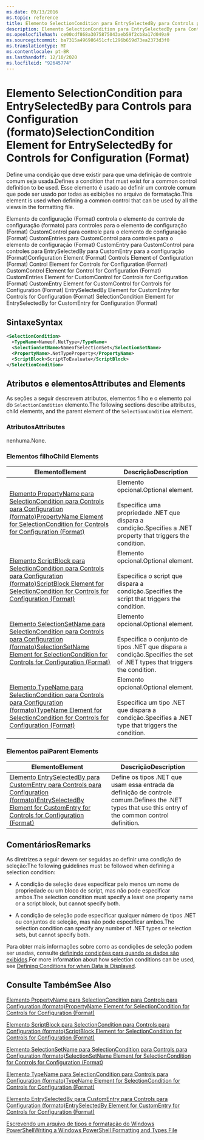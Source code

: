 ```yaml
---
ms.date: 09/13/2016
ms.topic: reference
title: Elemento SelectionCondition para EntrySelectedBy para Controls para Configuration (formato)
description: Elemento SelectionCondition para EntrySelectedBy para Controls para Configuration (formato)
ms.openlocfilehash: ce00cdf868a3075875043aeb59f2cb8a17d049a9
ms.sourcegitcommit: ba7315a496986451cfc1296b659d73ea2373d3f0
ms.translationtype: MT
ms.contentlocale: pt-BR
ms.lasthandoff: 12/10/2020
ms.locfileid: "92645774"
---
```

# <a name="selectioncondition-element-for-entryselectedby-for-controls-for-configuration-format"></a><span data-ttu-id="a07eb-103">Elemento SelectionCondition para EntrySelectedBy para Controls para Configuration (formato)</span><span class="sxs-lookup"><span data-stu-id="a07eb-103">SelectionCondition Element for EntrySelectedBy for Controls for Configuration (Format)</span></span>

<span data-ttu-id="a07eb-104">Define uma condição que deve existir para que uma definição de controle comum seja usada.</span><span class="sxs-lookup"><span data-stu-id="a07eb-104">Defines a condition that must exist for a common control definition to be used.</span></span> <span data-ttu-id="a07eb-105">Esse elemento é usado ao definir um controle comum que pode ser usado por todas as exibições no arquivo de formatação.</span><span class="sxs-lookup"><span data-stu-id="a07eb-105">This element is used when defining a common control that can be used by all the views in the formatting file.</span></span>

<span data-ttu-id="a07eb-106">Elemento de configuração (Format) controla o elemento de controle de configuração (formato) para controles para o elemento de configuração (Format) CustomControl para controle para o elemento de configuração (Format) CustomEntries para CustomControl para controles para o elemento de configuração (Format) CustomEntry para CustomControl para controles para EntrySelectedBy para CustomEntry para a configuração (Format)</span><span class="sxs-lookup"><span data-stu-id="a07eb-106">Configuration Element (Format) Controls Element of Configuration (Format) Control Element for Controls for Configuration (Format) CustomControl Element for Control for Configuration (Format) CustomEntries Element for CustomControl for Controls for Configuration (Format) CustomEntry Element for CustomControl for Controls for Configuration (Format) EntrySelectedBy Element for CustomEntry for Controls for Configuration (Format) SelectionCondition Element for EntrySelectedBy for CustomEntry for Configuration (Format)</span></span>

## <a name="syntax"></a><span data-ttu-id="a07eb-107">Sintaxe</span><span class="sxs-lookup"><span data-stu-id="a07eb-107">Syntax</span></span>

```xml
<SelectionCondition>
  <TypeName>Nameof.NetType</TypeName>
  <SelectionSetName>NameofSelectionSet</SelectionSetName>
  <PropertyName>.NetTypeProperty</PropertyName>
  <ScriptBlock>ScriptToEvaluate</ScriptBlock>
</SelectionCondition>
```

## <a name="attributes-and-elements"></a><span data-ttu-id="a07eb-108">Atributos e elementos</span><span class="sxs-lookup"><span data-stu-id="a07eb-108">Attributes and Elements</span></span>

<span data-ttu-id="a07eb-109">As seções a seguir descrevem atributos, elementos filho e o elemento pai do `SelectionCondition` elemento.</span><span class="sxs-lookup"><span data-stu-id="a07eb-109">The following sections describe attributes, child elements, and the parent element of the `SelectionCondition` element.</span></span>

### <a name="attributes"></a><span data-ttu-id="a07eb-110">Atributos</span><span class="sxs-lookup"><span data-stu-id="a07eb-110">Attributes</span></span>

<span data-ttu-id="a07eb-111">nenhuma.</span><span class="sxs-lookup"><span data-stu-id="a07eb-111">None.</span></span>

### <a name="child-elements"></a><span data-ttu-id="a07eb-112">Elementos filho</span><span class="sxs-lookup"><span data-stu-id="a07eb-112">Child Elements</span></span>

|<span data-ttu-id="a07eb-113">Elemento</span><span class="sxs-lookup"><span data-stu-id="a07eb-113">Element</span></span>|<span data-ttu-id="a07eb-114">Descrição</span><span class="sxs-lookup"><span data-stu-id="a07eb-114">Description</span></span>|
|-------------|-----------------|
|[<span data-ttu-id="a07eb-115">Elemento PropertyName para SelectionCondition para Controls para Configuration (formato)</span><span class="sxs-lookup"><span data-stu-id="a07eb-115">PropertyName Element for SelectionCondition for Controls for Configuration (Format)</span></span>](./propertyname-element-for-selectioncondition-for-controls-for-configuration-format.md)|<span data-ttu-id="a07eb-116">Elemento opcional.</span><span class="sxs-lookup"><span data-stu-id="a07eb-116">Optional element.</span></span><br /><br /> <span data-ttu-id="a07eb-117">Especifica uma propriedade .NET que dispara a condição.</span><span class="sxs-lookup"><span data-stu-id="a07eb-117">Specifies a .NET property that triggers the condition.</span></span>|
|[<span data-ttu-id="a07eb-118">Elemento ScriptBlock para SelectionCondition para Controls para Configuration (formato)</span><span class="sxs-lookup"><span data-stu-id="a07eb-118">ScriptBlock Element for SelectionCondition for Controls for Configuration (Format)</span></span>](./scriptblock-element-for-selectioncondition-for-controls-for-configuration-format.md)|<span data-ttu-id="a07eb-119">Elemento opcional.</span><span class="sxs-lookup"><span data-stu-id="a07eb-119">Optional element.</span></span><br /><br /> <span data-ttu-id="a07eb-120">Especifica o script que dispara a condição.</span><span class="sxs-lookup"><span data-stu-id="a07eb-120">Specifies the script that triggers the condition.</span></span>|
|[<span data-ttu-id="a07eb-121">Elemento SelectionSetName para SelectionCondition para Controls para Configuration (formato)</span><span class="sxs-lookup"><span data-stu-id="a07eb-121">SelectionSetName Element for SelectionCondition for Controls for Configuration (Format)</span></span>](./selectionsetname-element-for-selectioncondition-for-controls-for-configuration-format.md)|<span data-ttu-id="a07eb-122">Elemento opcional.</span><span class="sxs-lookup"><span data-stu-id="a07eb-122">Optional element.</span></span><br /><br /> <span data-ttu-id="a07eb-123">Especifica o conjunto de tipos .NET que dispara a condição.</span><span class="sxs-lookup"><span data-stu-id="a07eb-123">Specifies the set of .NET types that triggers the condition.</span></span>|
|[<span data-ttu-id="a07eb-124">Elemento TypeName para SelectionCondition para Controls para Configuration (formato)</span><span class="sxs-lookup"><span data-stu-id="a07eb-124">TypeName Element for SelectionCondition for Controls for Configuration (Format)</span></span>](./typename-element-for-selectioncondition-for-controls-for-configuration-format.md)|<span data-ttu-id="a07eb-125">Elemento opcional.</span><span class="sxs-lookup"><span data-stu-id="a07eb-125">Optional element.</span></span><br /><br /> <span data-ttu-id="a07eb-126">Especifica um tipo .NET que dispara a condição.</span><span class="sxs-lookup"><span data-stu-id="a07eb-126">Specifies a .NET type that triggers the condition.</span></span>|

### <a name="parent-elements"></a><span data-ttu-id="a07eb-127">Elementos pai</span><span class="sxs-lookup"><span data-stu-id="a07eb-127">Parent Elements</span></span>

|<span data-ttu-id="a07eb-128">Elemento</span><span class="sxs-lookup"><span data-stu-id="a07eb-128">Element</span></span>|<span data-ttu-id="a07eb-129">Descrição</span><span class="sxs-lookup"><span data-stu-id="a07eb-129">Description</span></span>|
|-------------|-----------------|
|[<span data-ttu-id="a07eb-130">Elemento EntrySelectedBy para CustomEntry para Controls para Configuration (formato)</span><span class="sxs-lookup"><span data-stu-id="a07eb-130">EntrySelectedBy Element for CustomEntry for Controls for Configuration (Format)</span></span>](./entryselectedby-element-for-customentry-for-controls-for-configuration-format.md)|<span data-ttu-id="a07eb-131">Define os tipos .NET que usam essa entrada da definição de controle comum.</span><span class="sxs-lookup"><span data-stu-id="a07eb-131">Defines the .NET types that use this entry of the common control definition.</span></span>|

## <a name="remarks"></a><span data-ttu-id="a07eb-132">Comentários</span><span class="sxs-lookup"><span data-stu-id="a07eb-132">Remarks</span></span>

<span data-ttu-id="a07eb-133">As diretrizes a seguir devem ser seguidas ao definir uma condição de seleção:</span><span class="sxs-lookup"><span data-stu-id="a07eb-133">The following guidelines must be followed when defining a selection condition:</span></span>

- <span data-ttu-id="a07eb-134">A condição de seleção deve especificar pelo menos um nome de propriedade ou um bloco de script, mas não pode especificar ambos.</span><span class="sxs-lookup"><span data-stu-id="a07eb-134">The selection condition must specify a least one property name or a script block, but cannot specify both.</span></span>

- <span data-ttu-id="a07eb-135">A condição de seleção pode especificar qualquer número de tipos .NET ou conjuntos de seleção, mas não pode especificar ambos.</span><span class="sxs-lookup"><span data-stu-id="a07eb-135">The selection condition can specify any number of .NET types or selection sets, but cannot specify both.</span></span>

<span data-ttu-id="a07eb-136">Para obter mais informações sobre como as condições de seleção podem ser usadas, consulte [definindo condições para quando os dados são exibidos](./defining-conditions-for-displaying-data.md).</span><span class="sxs-lookup"><span data-stu-id="a07eb-136">For more information about how selection conditions can be used, see [Defining Conditions for when Data is Displayed](./defining-conditions-for-displaying-data.md).</span></span>

## <a name="see-also"></a><span data-ttu-id="a07eb-137">Consulte Também</span><span class="sxs-lookup"><span data-stu-id="a07eb-137">See Also</span></span>

[<span data-ttu-id="a07eb-138">Elemento PropertyName para SelectionCondition para Controls para Configuration (formato)</span><span class="sxs-lookup"><span data-stu-id="a07eb-138">PropertyName Element for SelectionCondition for Controls for Configuration (Format)</span></span>](./propertyname-element-for-selectioncondition-for-controls-for-configuration-format.md)

[<span data-ttu-id="a07eb-139">Elemento ScriptBlock para SelectionCondition para Controls para Configuration (formato)</span><span class="sxs-lookup"><span data-stu-id="a07eb-139">ScriptBlock Element for SelectionCondition for Controls for Configuration (Format)</span></span>](./scriptblock-element-for-selectioncondition-for-controls-for-configuration-format.md)

[<span data-ttu-id="a07eb-140">Elemento SelectionSetName para SelectionCondition para Controls para Configuration (formato)</span><span class="sxs-lookup"><span data-stu-id="a07eb-140">SelectionSetName Element for SelectionCondition for Controls for Configuration (Format)</span></span>](./selectionsetname-element-for-selectioncondition-for-controls-for-configuration-format.md)

[<span data-ttu-id="a07eb-141">Elemento TypeName para SelectionCondition para Controls para Configuration (formato)</span><span class="sxs-lookup"><span data-stu-id="a07eb-141">TypeName Element for SelectionCondition for Controls for Configuration (Format)</span></span>](./typename-element-for-selectioncondition-for-controls-for-configuration-format.md)

[<span data-ttu-id="a07eb-142">Elemento EntrySelectedBy para CustomEntry para Controls para Configuration (formato)</span><span class="sxs-lookup"><span data-stu-id="a07eb-142">EntrySelectedBy Element for CustomEntry for Controls for Configuration (Format)</span></span>](./entryselectedby-element-for-customentry-for-controls-for-configuration-format.md)

[<span data-ttu-id="a07eb-143">Escrevendo um arquivo de tipos e formatação do Windows PowerShell</span><span class="sxs-lookup"><span data-stu-id="a07eb-143">Writing a Windows PowerShell Formatting and Types File</span></span>](./writing-a-powershell-formatting-file.md)
